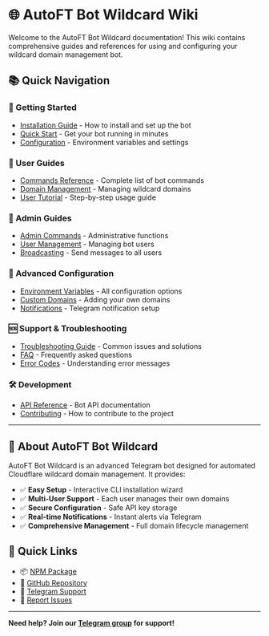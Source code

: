 # 🌐 AutoFT Bot Wildcard Wiki

Welcome to the AutoFT Bot Wildcard documentation! This wiki contains comprehensive guides and references for using and configuring your wildcard domain management bot.

## 📚 Quick Navigation

### 🚀 Getting Started
- [Installation Guide](Installation.md) - How to install and set up the bot
- [Quick Start](Quick-Start.md) - Get your bot running in minutes
- [Configuration](Configuration.md) - Environment variables and settings

### 📖 User Guides
- [Commands Reference](Commands.md) - Complete list of bot commands
- [Domain Management](Domain-Management.md) - Managing wildcard domains
- [User Tutorial](User-Tutorial.md) - Step-by-step usage guide

### 👑 Admin Guides
- [Admin Commands](Admin-Commands.md) - Administrative functions
- [User Management](User-Management.md) - Managing bot users
- [Broadcasting](Broadcasting.md) - Send messages to all users

### 🔧 Advanced Configuration
- [Environment Variables](Environment-Variables.md) - All configuration options
- [Custom Domains](Custom-Domains.md) - Adding your own domains
- [Notifications](Notifications.md) - Telegram notification setup

### 🆘 Support & Troubleshooting
- [Troubleshooting Guide](Troubleshooting.md) - Common issues and solutions
- [FAQ](FAQ.md) - Frequently asked questions
- [Error Codes](Error-Codes.md) - Understanding error messages

### 🛠️ Development
- [API Reference](API-Reference.md) - Bot API documentation
- [Contributing](Contributing.md) - How to contribute to the project

---

## 🤖 About AutoFT Bot Wildcard

AutoFT Bot Wildcard is an advanced Telegram bot designed for automated Cloudflare wildcard domain management. It provides:

- ✅ **Easy Setup** - Interactive CLI installation wizard
- ✅ **Multi-User Support** - Each user manages their own domains
- ✅ **Secure Configuration** - Safe API key storage
- ✅ **Real-time Notifications** - Instant alerts via Telegram
- ✅ **Comprehensive Management** - Full domain lifecycle management

## 🚀 Quick Links

- 📦 [NPM Package](https://www.npmjs.com/package/autoft-bot-wildcard)
- 🐙 [GitHub Repository](https://github.com/AutoFTbot/Wildcard-Bot)
- 💬 [Telegram Support](https://t.me/AutoFtBot69)
- 🐛 [Report Issues](https://github.com/AutoFTbot/Wildcard-Bot/issues)

---

**Need help? Join our [Telegram group](https://t.me/AutoFtBot69) for support!** 
